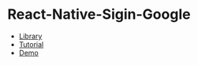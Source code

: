 # React-Native-Sigin-Google

- [Library](https://github.com/react-native-google-signin/google-signin/blob/master/docs/android-guide.md)
- [Tutorial](https://www.youtube.com/watch?v=-NppcmUiegc)
- [Demo](https://streamable.com/5xym5r)
